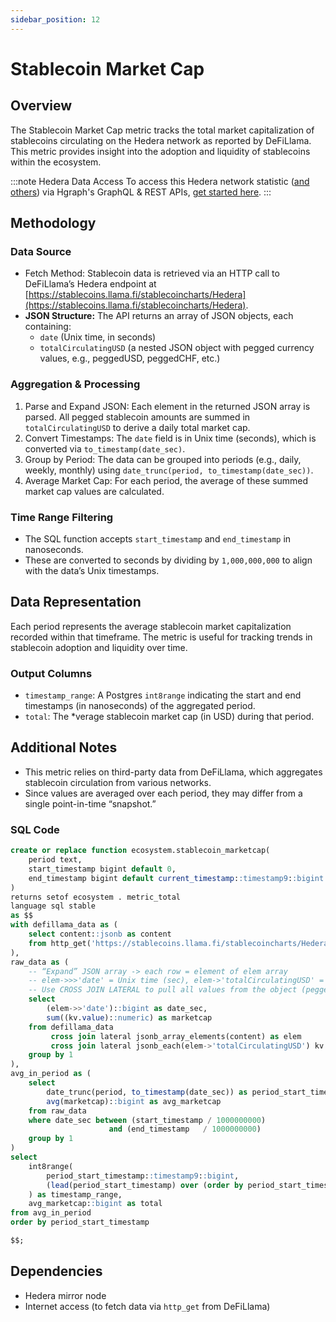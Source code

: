 ```yaml
---
sidebar_position: 12
---
```


# Stablecoin Market Cap

## Overview
The Stablecoin Market Cap metric tracks the total market capitalization of stablecoins circulating on the Hedera network as reported by DeFiLlama. This metric provides insight into the adoption and liquidity of stablecoins within the ecosystem.

:::note Hedera Data Access
To access this Hedera network statistic ([and others](/category/hedera-stats/)) via Hgraph's GraphQL & REST APIs, [get started here](https://www.hgraph.com/hedera).
:::

## Methodology

### Data Source
- Fetch Method: Stablecoin data is retrieved via an HTTP call to DeFiLlama’s Hedera endpoint at [https://stablecoins.llama.fi/stablecoincharts/Hedera](https://stablecoins.llama.fi/stablecoincharts/Hedera).
- **JSON Structure:** The API returns an array of JSON objects, each containing:
  - `date` (Unix time, in seconds)  
  - `totalCirculatingUSD` (a nested JSON object with pegged currency values, e.g., peggedUSD, peggedCHF, etc.)

### Aggregation & Processing
1. Parse and Expand JSON: Each element in the returned JSON array is parsed. All pegged stablecoin amounts are summed in `totalCirculatingUSD` to derive a daily total market cap.  
2. Convert Timestamps: The `date` field is in Unix time (seconds), which is converted via `to_timestamp(date_sec)`.  
3. Group by Period: The data can be grouped into periods (e.g., daily, weekly, monthly) using `date_trunc(period, to_timestamp(date_sec))`.  
4. Average Market Cap: For each period, the average of these summed market cap values are calculated.

### Time Range Filtering
- The SQL function accepts `start_timestamp` and `end_timestamp` in nanoseconds.  
- These are converted to seconds by dividing by `1,000,000,000` to align with the data’s Unix timestamps.

## Data Representation
Each period represents the average stablecoin market capitalization recorded within that timeframe. The metric is useful for tracking trends in stablecoin adoption and liquidity over time.

### Output Columns
- `timestamp_range`: A Postgres `int8range` indicating the start and end timestamps (in nanoseconds) of the aggregated period.  
- `total`: The *verage stablecoin market cap (in USD) during that period.

## Additional Notes
- This metric relies on third-party data from DeFiLlama, which aggregates stablecoin circulation from various networks.  
- Since values are averaged over each period, they may differ from a single point-in-time “snapshot.”

### SQL Code

```sql
create or replace function ecosystem.stablecoin_marketcap(
    period text,
    start_timestamp bigint default 0,
    end_timestamp bigint default current_timestamp::timestamp9::bigint
)
returns setof ecosystem . metric_total
language sql stable
as $$
with defillama_data as (
    select content::jsonb as content
    from http_get('https://stablecoins.llama.fi/stablecoincharts/Hedera')
),
raw_data as (
    -- “Expand” JSON array -> each row = element of elem array
    -- elem->>>'date' = Unix time (sec), elem->'totalCirculatingUSD' = object with peggedUSD, peggedCHF, etc.
    -- Use CROSS JOIN LATERAL to pull all values from the object (peggedUSD, peggedCHF, ...) and summarize.
    select
        (elem->>'date')::bigint as date_sec,
        sum((kv.value)::numeric) as marketcap
    from defillama_data
         cross join lateral jsonb_array_elements(content) as elem
         cross join lateral jsonb_each(elem->'totalCirculatingUSD') kv
    group by 1
),
avg_in_period as (
    select
        date_trunc(period, to_timestamp(date_sec)) as period_start_timestamp,
        avg(marketcap)::bigint as avg_marketcap
    from raw_data
    where date_sec between (start_timestamp / 1000000000)
                      and (end_timestamp   / 1000000000)
    group by 1
)
select
    int8range(
        period_start_timestamp::timestamp9::bigint,
        (lead(period_start_timestamp) over (order by period_start_timestamp rows between current row and 1 following))::timestamp9::bigint
    ) as timestamp_range,
    avg_marketcap::bigint as total
from avg_in_period
order by period_start_timestamp

$$;
```

## Dependencies
* Hedera mirror node
* Internet access (to fetch data via `http_get` from DeFiLlama)